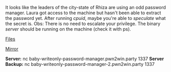 It looks like the leaders of the city-state of Rhiza are using an odd password manager. Laura got access to the machine but hasn't been able to extract the password yet. After running *cpuid*, maybe you're able to *speculate* what the secret is. Obs: There is no need to escalate your privilege. The binary *server* should be running on the machine (check it with ps).

[Files](https://static.pwn2win.party/baby_write_only_password_manag_4a73943583f6b2c8994d8252421c322115705f056e0b69ee61d7dd784102cb5b.tar.gz)

[Mirror](https://drive.google.com/file/d/1FIQjJ3f_DWJCahsDxe5T_Bwp-E9ATy1B/view?usp=drivesdk)


**Server:** nc baby-writeonly-password-manager.pwn2win.party 1337
**Server Backup:** nc baby-writeonly-password-manager-2.pwn2win.party 1337
